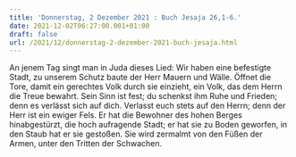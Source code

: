 ```yaml
---
title: 'Donnerstag, 2 Dezember 2021 : Buch Jesaja 26,1-6.'
date: 2021-12-02T06:27:00.001+01:00
draft: false
url: /2021/12/donnerstag-2-dezember-2021-buch-jesaja.html
---
```


An jenem Tag singt man in Juda dieses Lied: Wir haben eine befestigte Stadt, zu unserem Schutz baute der Herr Mauern und Wälle. Öffnet die Tore, damit ein gerechtes Volk durch sie einzieht, ein Volk, das dem Herrn die Treue bewahrt. Sein Sinn ist fest; du schenkst ihm Ruhe und Frieden; denn es verlässt sich auf dich. Verlasst euch stets auf den Herrn; denn der Herr ist ein ewiger Fels. Er hat die Bewohner des hohen Berges hinabgestürzt, die hoch aufragende Stadt; er hat sie zu Boden geworfen, in den Staub hat er sie gestoßen. Sie wird zermalmt von den Füßen der Armen, unter den Tritten der Schwachen.